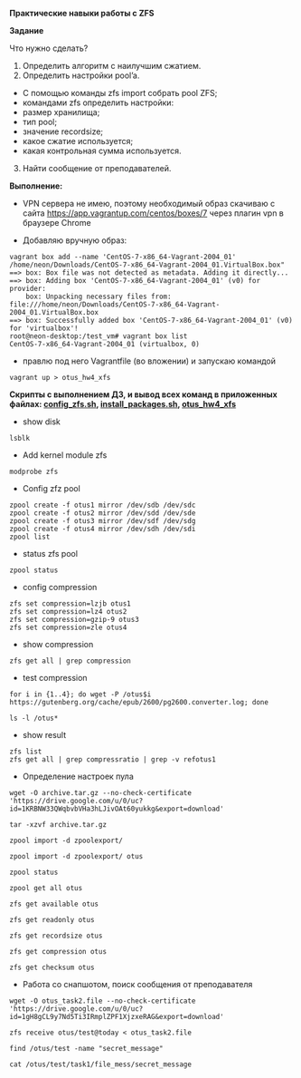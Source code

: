 **Практические навыки работы с ZFS**

**Задание**

Что нужно сделать?

1. Определить алгоритм с наилучшим сжатием.
2. Определить настройки pool’a.
- C помощью команды zfs import собрать pool ZFS;
- командами zfs определить настройки:
- размер хранилища;
- тип pool;
- значение recordsize;
- какое сжатие используется;
- какая контрольная сумма используется.
3. Найти сообщение от преподавателей.

**Выполнение:**

- VPN сервера не имею, поэтому необходимый образ скачиваю с сайта https://app.vagrantup.com/centos/boxes/7 через плагин vpn в браузере Chrome

- Добавляю вручную образ:
```
vagrant box add --name 'CentOS-7-x86_64-Vagrant-2004_01' /home/neon/Downloads/CentOS-7-x86_64-Vagrant-2004_01.VirtualBox.box"
==> box: Box file was not detected as metadata. Adding it directly...
==> box: Adding box 'CentOS-7-x86_64-Vagrant-2004_01' (v0) for provider: 
    box: Unpacking necessary files from: file:///home/neon/Downloads/CentOS-7-x86_64-Vagrant-2004_01.VirtualBox.box
==> box: Successfully added box 'CentOS-7-x86_64-Vagrant-2004_01' (v0) for 'virtualbox'!
root@neon-desktop:/test_vm# vagrant box list
CentOS-7-x86_64-Vagrant-2004_01 (virtualbox, 0)
```
- правлю под него Vagrantfile (во вложении) и запускаю командой 
```
vagrant up > otus_hw4_xfs
```
**Скрипты с выполнением ДЗ, и вывод всех команд в приложенных файлах: [config_zfs.sh](https://github.com/hellolightSP/otus_hw4/blob/main/config_zfs.sh), [install_packages.sh](https://github.com/hellolightSP/otus_hw4/blob/main/install_packages.sh), [otus_hw4_xfs](https://github.com/hellolightSP/otus_hw4/blob/main/otus_hw4_xfs)**

- show disk
```
lsblk
```
- Add kernel module zfs
```
modprobe zfs
```
- Config zfz pool
```
zpool create -f otus1 mirror /dev/sdb /dev/sdc
zpool create -f otus2 mirror /dev/sdd /dev/sde
zpool create -f otus3 mirror /dev/sdf /dev/sdg
zpool create -f otus4 mirror /dev/sdh /dev/sdi
zpool list
````

- status zfs pool
```
zpool status
```
- config compression
```
zfs set compression=lzjb otus1
zfs set compression=lz4 otus2
zfs set compression=gzip-9 otus3
zfs set compression=zle otus4
```
- show compression
```
zfs get all | grep compression
```

- test compression
```
for i in {1..4}; do wget -P /otus$i https://gutenberg.org/cache/epub/2600/pg2600.converter.log; done

ls -l /otus*
```
- show result
```
zfs list
zfs get all | grep compressratio | grep -v refotus1
```
- Определение настроек пула
```
wget -O archive.tar.gz --no-check-certificate 'https://drive.google.com/u/0/uc?id=1KRBNW33QWqbvbVHa3hLJivOAt60yukkg&export=download'

tar -xzvf archive.tar.gz

zpool import -d zpoolexport/

zpool import -d zpoolexport/ otus

zpool status

zpool get all otus

zfs get available otus

zfs get readonly otus

zfs get recordsize otus

zfs get compression otus

zfs get checksum otus
```
- Работа со снапшотом, поиск сообщения от преподавателя
```
wget -O otus_task2.file --no-check-certificate 'https://drive.google.com/u/0/uc?id=1gH8gCL9y7Nd5Ti3IRmplZPF1XjzxeRAG&export=download'

zfs receive otus/test@today < otus_task2.file

find /otus/test -name "secret_message"

cat /otus/test/task1/file_mess/secret_message
```
